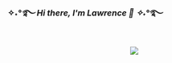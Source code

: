 ### ✧˖*°࿐  Hi there, I'm Lawrence 👋 ✧˖*°࿐

<h1 align="center">
 <img src="https://readme-typing-svg.herokuapp.com?color=45b787&lines=welcome+to+my+GitHub"> 
</h1>
<!--
**lawrenceli7/lawrenceli7** is a ✨ _special_ ✨ repository because its `README.md` (this file) appears on your GitHub profile.

Here are some ideas to get you started:

- 🔭 I’m currently working on ...
- 🌱 I’m currently learning ...
- 👯 I’m looking to collaborate on ...
- 🤔 I’m looking for help with ...
- 💬 Ask me about ...
- 📫 How to reach me: ...
- 😄 Pronouns: ...
- ⚡ Fun fact: ...
-->
